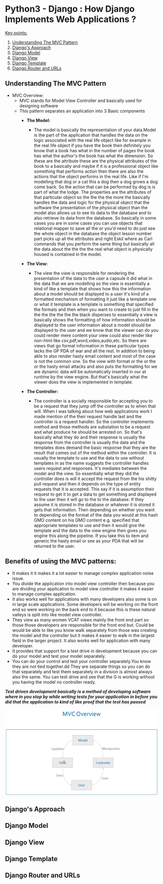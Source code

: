 # Python3 - Django : How Django Implements Web Applications ?

[Key points:]()
1. [Understanding The MVC Pattern](./Python3_Django_HowDjangoImplementsWebApp.MD#understanding-the-mvc-pattern)
1. [Django's Approach](./Python3_Django_HowDjangoImplementsWebApp.MD#django's-approach)
1. [Django Model](./Python3_Django_HowDjangoImplementsWebApp.MD#django-model)
1. [Django View](./Python3_Django_HowDjangoImplementsWebApp.MD#django-view)
1. [Django Template](./Python3_Django_HowDjangoImplementsWebApp.MD#django-template)
1. [Django Router and URLs](./Python3_Django_HowDjangoImplementsWebApp.MD##django-router-and-urls)

## Understanding The MVC Pattern
- MVC Overview:
  + MVC stands for Model View Controller and basically used for designing software
  + This pattern separates an application into 3 Basic components
    - <b>The Model:</b>
      + The model is basically the representation of your data.Model is the part of the application that handles the data on the logic associated with the real life object like for example in the real life object if you have the book then definitely you know that a book has what in the number of pages the book has what the author's the book has what the dimension. So these are the attribute these are the physical attributes of the book to a basically and maybe if it is a professional object like something that performs action then there are also the actions that the object performs in the real life. Like if I'm modelling that dog or a cat this a dog then a dog grows a dog come back. So the action that can be performed by dog is is part of what the lodge. The properties are the attributes of that particular object so the the the the more the basically handles the data and logic for the physical object that the software the presentation of the physical object than the model also allows us to see its data to the database and to also retrieve its data from the database. So basically in some cases you are in some cases you can use objects that relational mapper to save all the or you'd need to do just see the whole object in the database the object lesson number part picks up all the attributes and right Eskil where as Carl commands that you perform the same thing but basically all the data about the the the the real what object is physically housed is contained in the model.

    - <b>The View:</b>
      + The view the view is responsible for rendering the presentation of the data to the user a capsule it did what in the data that we are modelling so the view is essentially a kind of like a template that shows how this the information about a model should be displayed to a user it's kind of a formatted mechanism of formatting it just like a template one or what it template is a template is something that specified the formats and then when you want to create to just fill in the the the the the the the black disperses to essentially a view is basically shows the formatting of how information should be displayed to the user information about a model should be displayed to the user and we know that the viewer can do you could render  mere content your view could also render like non-html like csv,pdf,word,video,audio,etc. So there are views that go format information in these particular types lacks the GP PDA of war and all the rest. In addition to being able to also render hasty email content and most of the case is not the common one. So the view with format or the or the or the hasty email attacks and also puts the formatting for we are dynamic data will be automatically inserted in our at runtime by the view engine. But that's basically what the viewer does the view is implemented in template.

    - <b>The Controller:</b>
      + The controller is a socially responsible for accepting you to be a request that they jump off the controller as to when that will. When I was talking about how web applications work I made mention of the their request handle last and the controller is a request handler.  So the controller implements method and those methods are substation to be a request and what produce he should be arrested on. So that's basically what they do and their response is usually the response from the controller is usually the data and the templates does demand the basic response that they are the result that comes out of the method within the controller. It is usually the template to use and the data to use without templates in as the name suggests the controller handles users request and responses. It's mediates between the model and the view. So essentially what they did the controller does is will it accept the request from the his shitty pull request and then it depends on the type of entity requests that it is accepted. This say if it is assumption their request to get it to get a data to get something and displayed to the user then it will go to the to the database. If they assume it is stored in the database or whatever it is stored it gets that information. Then depending on whether you want to depending on the format of the data you would at this hash GMO content on his GMO content e.g. specified that appropriate templates to use and then it would give the template and the data to the view engine then gives you engine this along the pipeline. If you take this to item and generic the hasty email or see as your PDA that will be returned to the user.

##  Benefits of using the MVC patterns: 
- It makes it it makes it a lot easier to manage complex application noise issue.
- You divide the application into model view controller then because you are dividing your application to model view controller it makes it easier to manage complex application.
- It also works well for applications with many developers also some is on in large scale applications. Some developers will be working on the front end so were working on the back end to it because this is these natural valleys is split into like model view controller. 
- They view as many women VCAT views mainly the front end part so those those developers are responsible for the front end but. Could be would be able to like you know walk separately from those was creating the model and the controller but it makes it easier to walk in the largest field in the larger project. It also works well for application with many developer.
- It provides that support for a test drive in development because you can do your model and test your model separately.
- You can do your control and test your controller separately.You know they are not tied together.dd They are separate things so you can do that separately and test them separately in a division is almost always also the same. You can test drive and see that the G is working without you having the model no controller ready.

__*Test driven development basically is a method of developing software where in you stop by while writing tests for your application in before you did that the application to kind of like proof that the test has passed*__
    
   ![Alt text](../images/MVCOverview.PNG?raw=true "Title") 
        
## Django's Approach


## Django Model


## Django View


## Django Template


## Django Router and URLs
